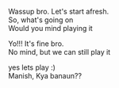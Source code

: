 ﻿Wassup bro. Let's start afresh. <br>
So, what's going on<br>
Would you mind playing it<br>

Yo!!! It's fine bro.<br>
No mind, but we can still play it<br>

yes lets play :)
<br>
Manish, Kya banaun??
